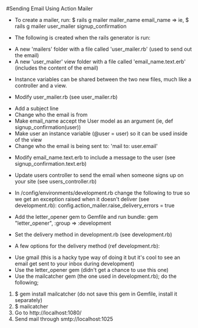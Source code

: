 #Sending Email Using Action Mailer

* To create a mailer, run: $ rails g mailer mailer_name email_name
=> ie, $ rails g mailer user_mailer signup_confirmation

* The following is created when the rails generator is run:
- A new 'mailers' folder with a file called 'user_mailer.rb' (used to send out the email)
- A new 'user_mailer' view folder with a file called 'email_name.text.erb' (includes the content of the email)

* Instance variables can be shared between the two new files, much like a controller and a view.

* Modify user_mailer.rb (see user_mailer.rb)
- Add a subject line
- Change who the email is from
- Make email_name accept the User model as an argument (ie, def signup_confirmation(user))
- Make user an instance variable (@user = user) so it can be used inside of the view
- Change who the email is being sent to: 'mail to: user.email'

* Modify email_name.text.erb to include a message to the user (see signup_confirmation.text.erb)

* Update users controller to send the email when someone signs up on your site (see users_controller.rb)

* In /config/environments/development.rb change the following to true so we get an exception raised when it doesn't deliver (see development.rb):
  config.action_mailer.raise_delivery_errors = true

* Add the letter_opener gem to Gemfile and run bundle: gem "letter_opener", :group => :development

* Set the delivery method in development.rb (see development.rb)

* A few options for the delivery method (ref development.rb):
- Use gmail (this is a hacky type way of doing it but it's cool to see an email get sent to your inbox during development)
- Use the letter_opener gem (didn't get a chance to use this one)
- Use the mailcatcher gem (the one used in development.rb); do the following;
1. $ gem install mailcatcher (do not save this gem in Gemfile, install it separately)
2. $ mailcatcher
3. Go to http://localhost:1080/
4. Send mail through smtp://localhost:1025






